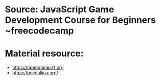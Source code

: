 # Source: JavaScript Game Development Course for Beginners ~freecodecamp

# Material resource:
- https://opengameart.org
- https://bevouliin.com/